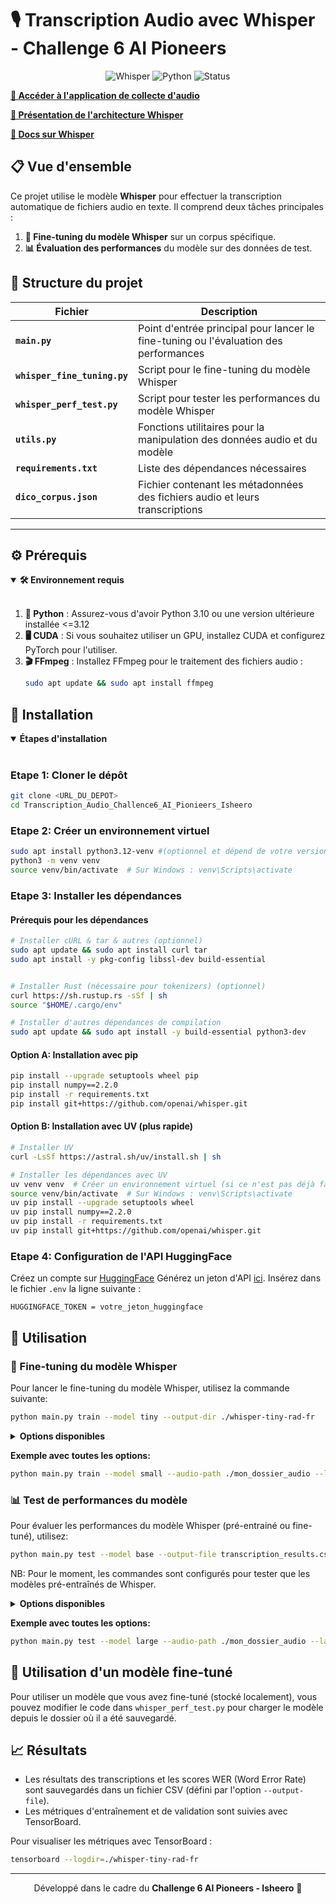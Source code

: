 # 🎙️ Transcription Audio avec Whisper - Challenge 6 AI Pioneers

<div align="center">
  
![Whisper](https://img.shields.io/badge/Whisper-OpenAI-brightgreen)
![Python](https://img.shields.io/badge/Python-3.8+-blue)
![Status](https://img.shields.io/badge/Status-Active-success)

</div>

**[🔗 Accéder à l'application de collecte d'audio](https://collecte-audio-production-3da5.up.railway.app/)**

**[📖 Présentation de l'architecture Whisper](https://presentation-de-larchite-e93v5v7.gamma.site/)**

**[📂 Docs sur Whisper](https://en.wikipedia.org/wiki/Whisper_%28speech_recognition_system%29)**


## 📋 Vue d'ensemble

Ce projet utilise le modèle **Whisper** pour effectuer la transcription automatique de fichiers audio en texte. Il comprend deux tâches principales : 
1. **🔄 Fine-tuning du modèle Whisper** sur un corpus spécifique.
2. **📊 Évaluation des performances** du modèle sur des données de test.

## 📂 Structure du projet

| Fichier | Description |
|---------|-------------|
| **`main.py`** | Point d'entrée principal pour lancer le fine-tuning ou l'évaluation des performances |
| **`whisper_fine_tuning.py`** | Script pour le fine-tuning du modèle Whisper |
| **`whisper_perf_test.py`** | Script pour tester les performances du modèle Whisper |
| **`utils.py`** | Fonctions utilitaires pour la manipulation des données audio et du modèle |
| **`requirements.txt`** | Liste des dépendances nécessaires |
| **`dico_corpus.json`** | Fichier contenant les métadonnées des fichiers audio et leurs transcriptions |

---

## ⚙️ Prérequis

<details open>
<summary><b>🛠️ Environnement requis</b></summary>
<br>

1. **🐍 Python** : Assurez-vous d'avoir Python 3.10 ou une version ultérieure installée <=3.12
2. **🖥️ CUDA** : Si vous souhaitez utiliser un GPU, installez CUDA et configurez PyTorch pour l'utiliser.
3. **🎬 FFmpeg** : Installez FFmpeg pour le traitement des fichiers audio :
   ```bash
   sudo apt update && sudo apt install ffmpeg
   ```
</details>

## 🚀 Installation

<details open>
<summary><b>Étapes d'installation</b></summary>
<br>

### Etape 1: Cloner le dépôt
```bash
git clone <URL_DU_DEPOT>
cd Transcription_Audio_Challence6_AI_Pionieers_Isheero
```

### Etape 2: Créer un environnement virtuel
```bash
sudo apt install python3.12-venv #(optionnel et dépend de votre version de python)
python3 -m venv venv
source venv/bin/activate  # Sur Windows : venv\Scripts\activate
```

### Etape 3: Installer les dépendances

#### Prérequis pour les dépendances
```bash
# Installer cURL & tar & autres (optionnel)
sudo apt update && sudo apt install curl tar 
sudo apt install -y pkg-config libssl-dev build-essential


# Installer Rust (nécessaire pour tokenizers) (optionnel)
curl https://sh.rustup.rs -sSf | sh
source "$HOME/.cargo/env"

# Installer d'autres dépendances de compilation
sudo apt update && sudo apt install -y build-essential python3-dev
```

#### Option A: Installation avec pip
```bash
pip install --upgrade setuptools wheel pip
pip install numpy==2.2.0
pip install -r requirements.txt
pip install git+https://github.com/openai/whisper.git
```

#### Option B: Installation avec UV (plus rapide)
```bash
# Installer UV
curl -LsSf https://astral.sh/uv/install.sh | sh

# Installer les dépendances avec UV
uv venv venv  # Créer un environnement virtuel (si ce n'est pas déjà fait)
source venv/bin/activate  # Sur Windows : venv\Scripts\activate
uv pip install --upgrade setuptools wheel
uv pip install numpy==2.2.0
uv pip install -r requirements.txt
uv pip install git+https://github.com/openai/whisper.git
```
</details>

### Etape 4: Configuration de l'API HuggingFace

Créez un compte sur [HuggingFace](https://huggingface.co)
Générez un jeton d'API [ici](https://huggingface.co/settings/tokens).
Insérez dans le fichier `.env` la ligne suivante :
```properties
HUGGINGFACE_TOKEN = votre_jeton_huggingface
```

## 📝 Utilisation

### 🔄 Fine-tuning du modèle Whisper

Pour lancer le fine-tuning du modèle Whisper, utilisez la commande suivante:

```bash
python main.py train --model tiny --output-dir ./whisper-tiny-rad-fr
```

<details>
<summary><b>Options disponibles</b></summary>
<br>

| Option | Description | Défaut |
|--------|-------------|--------|
| `--model` | Taille du modèle à utiliser ('tiny', 'base', 'small', 'medium', 'large') | 'tiny' |
| `--audio-path` | Chemin vers le dossier contenant les fichiers audio | './Collecte_Audio_Challence6_AI_Pionieers_Isheero' |
| `--language` | Code de langue à utiliser | 'fr' |
| `--output-dir` | Dossier où sauvegarder le modèle fine-tuné | './whisper-tiny-rad-fr' |
| `--push-to-hub` | Ajouter ce flag pour pousser le modèle sur Hugging Face Hub | - |
| `--freeze-encoder` | Ajouter ce flag pour geler l'encodeur pendant le fine-tuning | - |

</details>

**Exemple avec toutes les options:**
```bash
python main.py train --model small --audio-path ./mon_dossier_audio --language fr --output-dir ./mon_modele_fine_tune --push-to-hub --freeze-encoder
```

### 📊 Test de performances du modèle

Pour évaluer les performances du modèle Whisper (pré-entrainé ou fine-tuné), utilisez:

```bash
python main.py test --model base --output-file transcription_results.csv
```
NB: Pour le moment, les commandes sont configurés pour tester que les modèles pré-entraînés de Whisper.

<details>
<summary><b>Options disponibles</b></summary>
<br>

| Option | Description | Défaut |
|--------|-------------|--------|
| `--model` | Taille du modèle à utiliser ('tiny', 'base', 'small', 'medium', 'large') | 'base' |
| `--audio-path` | Chemin vers le dossier contenant les fichiers audio | './Collecte_Audio_Challence6_AI_Pionieers_Isheero' |
| `--language` | Code de langue à utiliser | 'fr' |
| `--output-file` | Fichier CSV où sauvegarder les résultats | 'transcription_results.csv' |

</details>

**Exemple avec toutes les options:**
```bash
python main.py test --model large --audio-path ./mon_dossier_audio --language fr --output-file mes_resultats.csv
```

## 🧠 Utilisation d'un modèle fine-tuné

Pour utiliser un modèle que vous avez fine-tuné (stocké localement), vous pouvez modifier le code dans `whisper_perf_test.py` pour charger le modèle depuis le dossier où il a été sauvegardé.

## 📈 Résultats

- Les résultats des transcriptions et les scores WER (Word Error Rate) sont sauvegardés dans un fichier CSV (défini par l'option `--output-file`).
- Les métriques d'entraînement et de validation sont suivies avec TensorBoard.

Pour visualiser les métriques avec TensorBoard :
```bash
tensorboard --logdir=./whisper-tiny-rad-fr
```

---

<div align="center">
  
Développé dans le cadre du **Challenge 6 AI Pioneers - Isheero** 🚀

</div>

